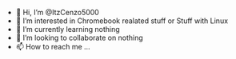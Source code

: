- 👋 Hi, I’m @ItzCenzo5000
- 👀 I’m interested in Chromebook realated stuff or Stuff with Linux
- 🌱 I’m currently learning nothing
- 💞️ I’m looking to collaborate on nothing
- 📫 How to reach me ...

<!---
ItzCenzo5000/ItzCenzo5000 is a ✨ special ✨ repository because its `README.md` (this file) appears on your GitHub profile.
You can click the Preview link to take a look at your changes.
--->
